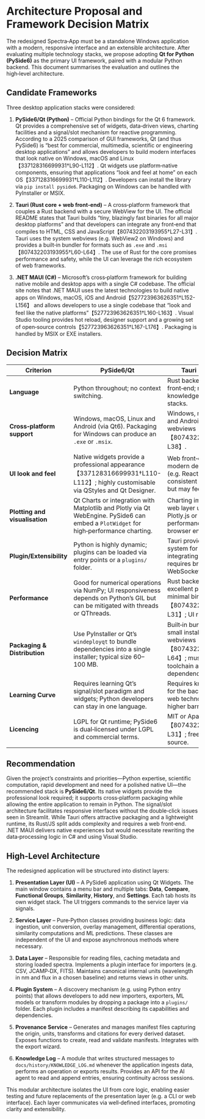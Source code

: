 # Architecture Proposal and Framework Decision Matrix

The redesigned Spectra‑App must be a standalone Windows application with a modern, responsive interface and an extensible architecture.  After evaluating multiple technology stacks, we propose adopting **Qt for Python (PySide6)** as the primary UI framework, paired with a modular Python backend.  This document summarises the evaluation and outlines the high‑level architecture.

## Candidate Frameworks

Three desktop application stacks were considered:

1. **PySide6/Qt (Python)** – Official Python bindings for the Qt 6 framework.  Qt provides a comprehensive set of widgets, data‑driven views, charting facilities and a signal/slot mechanism for reactive programming.  According to a 2025 comparison of GUI frameworks, Qt (and thus PySide6) is “best for commercial, multimedia, scientific or engineering desktop applications” and allows developers to build modern interfaces that look native on Windows, macOS and Linux【337128316699931†L90-L112】.  Qt widgets use platform‑native components, ensuring that applications “look and feel at home” on each OS【337128316699931†L110-L112】.  Developers can install the library via `pip install pyside6`.  Packaging on Windows can be handled with PyInstaller or MSIX.

2. **Tauri (Rust core + web front‑end)** – A cross‑platform framework that couples a Rust backend with a secure WebView for the UI.  The official README states that Tauri builds “tiny, blazingly fast binaries for all major desktop platforms” and that developers can integrate any front‑end that compiles to HTML, CSS and JavaScript【807432203193955†L27-L31】.  Tauri uses the system webviews (e.g. WebView2 on Windows) and provides a built‑in bundler for formats such as `.exe` and `.msi`【807432203193955†L60-L64】.  The use of Rust for the core promises performance and safety, while the UI can leverage the rich ecosystem of web frameworks.

3. **.NET MAUI (C#)** – Microsoft’s cross‑platform framework for building native mobile and desktop apps with a single C# codebase.  The official site notes that .NET MAUI uses the latest technologies to build native apps on Windows, macOS, iOS and Android【527723963626351†L152-L156】 and allows developers to use a single codebase that “look and feel like the native platforms”【527723963626351†L160-L163】.  Visual Studio tooling provides hot reload, designer support and a growing set of open‑source controls【527723963626351†L167-L176】.  Packaging is handled by MSIX or EXE installers.

## Decision Matrix

| Criterion | PySide6/Qt | Tauri (Rust + Web) | .NET MAUI |
|---|---|---|---|
| **Language** | Python throughout; no context switching. | Rust backend, JS/TS front‑end; requires knowledge of multiple stacks. | C# (and XAML) for UI and logic. |
| **Cross‑platform support** | Windows, macOS, Linux and Android (via Qt6).  Packaging for Windows can produce an `.exe` or `.msix`. | Windows, macOS, Linux, iOS and Android; uses system webviews【807432203193955†L35-L38】. | Windows, macOS, iOS and Android【527723963626351†L152-L156】. |
| **UI look and feel** | Native widgets provide a professional appearance【337128316699931†L110-L112】; highly customisable via QStyles and Qt Designer. | Web front‑end can use modern design frameworks (e.g. React, Tailwind); consistent across platforms but may feel like a web app. | Native controls on each platform; modern look via Material Design and Fluent themes. |
| **Plotting and visualisation** | Qt Charts or integration with Matplotlib and Plotly via Qt WebEngine.  PySide6 can embed a `PlotWidget` for high‑performance charting. | Charting implemented in the web layer using libraries like Plotly.js or D3.js; performance depends on the browser engine. | Chart controls exist (e.g. Syncfusion, DevExpress) but may require commercial licences. |
| **Plugin/Extensibility** | Python is highly dynamic; plugins can be loaded via entry points or a `plugins/` folder. | Tauri provides a plugin system for Rust modules, but integrating Python plugins requires bridging via WebSockets or FFI. | .NET MAUI supports MEF or custom dependency injection; plugins compiled in C#. |
| **Performance** | Good for numerical operations via NumPy; UI responsiveness depends on Python’s GIL but can be mitigated with threads or QThreads. | Rust backend offers excellent performance and minimal binary size【807432203193955†L27-L31】; UI runs in a WebView. | Native performance due to AOT compilation; larger binary size and heavier tooling. |
| **Packaging & Distribution** | Use PyInstaller or Qt’s `windeployqt` to bundle dependencies into a single installer; typical size 60–100 MB. | Built‑in bundler produces small installers using system webviews【807432203193955†L60-L64】; must manage Rust toolchain and Node dependencies. | Uses MSIX packaging; requires Visual Studio and .NET SDK. |
| **Learning Curve** | Requires learning Qt’s signal/slot paradigm and widgets; Python developers can stay in one language. | Requires knowledge of Rust for the backend and modern web technologies for the UI; higher barrier of entry. | Requires C# and XAML; less familiar to pure Python developers. |
| **Licencing** | LGPL for Qt runtime; PySide6 is dual‑licensed under LGPL and commercial terms. | MIT or Apache 2.0 licence【807432203193955†L25-L31】; free and open source. | MIT licence for the framework; Visual Studio may require proprietary tools. |

## Recommendation

Given the project’s constraints and priorities—Python expertise, scientific computation, rapid development and need for a polished native UI—the recommended stack is **PySide6/Qt**.  Its native widgets provide the professional look required; it supports cross‑platform packaging while allowing the entire application to remain in Python.  The signal/slot architecture facilitates responsive interfaces without the double‑click issues seen in Streamlit.  While Tauri offers attractive packaging and a lightweight runtime, its Rust/JS split adds complexity and requires a web front‑end.  .NET MAUI delivers native experiences but would necessitate rewriting the data‑processing logic in C# and using Visual Studio.

## High‑Level Architecture

The redesigned application will be structured into distinct layers:

1. **Presentation Layer (UI)** – A PySide6 application using Qt Widgets.  The main window contains a menu bar and multiple tabs: **Data**, **Compare**, **Functional Groups**, **Similarity**, **History**, and **Settings**.  Each tab hosts its own widget stack.  The UI triggers commands to the service layer via signals.

2. **Service Layer** – Pure‑Python classes providing business logic: data ingestion, unit conversion, overlay management, differential operations, similarity computations and ML predictions.  These classes are independent of the UI and expose asynchronous methods where necessary.

3. **Data Layer** – Responsible for reading files, caching metadata and storing loaded spectra.  Implements a plugin interface for importers (e.g. CSV, JCAMP‑DX, FITS).  Maintains canonical internal units (wavelength in nm and flux in a chosen baseline) and returns views in other units.

4. **Plugin System** – A discovery mechanism (e.g. using Python entry points) that allows developers to add new importers, exporters, ML models or transform modules by dropping a package into a `plugins/` folder.  Each plugin includes a manifest describing its capabilities and dependencies.

5. **Provenance Service** – Generates and manages manifest files capturing the origin, units, transforms and citations for every derived dataset.  Exposes functions to create, read and validate manifests.  Integrates with the export wizard.

6. **Knowledge Log** – A module that writes structured messages to `docs/history/KNOWLEDGE_LOG.md` whenever the application ingests data, performs an operation or exports results.  Provides an API for the AI agent to read and append entries, ensuring continuity across sessions.

This modular architecture isolates the UI from core logic, enabling easier testing and future replacements of the presentation layer (e.g. a CLI or web interface).  Each layer communicates via well‑defined interfaces, promoting clarity and extensibility.